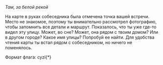 *Там, за белой рекой*

На карте в руках собеседника была отмечена точка вашей встречи. Место не знакомое, поэтому ты внимательно рассмотрел фотографию, чтобы запомнить все детали и маршрут. Показалось, что ты уже где-то видел эту улицу. Может, во сне? Может, она рядом с твоим домом? Или в другом городе? Какое имя улицы? Попробуй ее найти. Для удобства чтения карты ты встал рядом с собеседником, но ничего не поменялось.

Формат флага: cyzi{*}